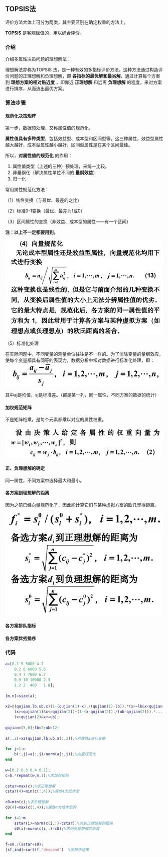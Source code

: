 ## TOPSIS法

评价方法大体上可分为两类，其主要区别在确定权重的方法上。

**TOPSIS** 是客观赋值的，用以综合评价。

### 介绍

介绍多属性决策问题的理想解法：

理想解法亦称为TOPSIS 法，是一种有效的多指标评价方法。这种方法通过构造评价问题的正理想解和负理想解，即 **各指标的最优解和最劣解**，通过计算每个方案到 **理想方案的相对贴近度** ，即靠近 **正理想解** 和远离 **负理想解** 的程度，来对方案进行排序，从而选出最优方案。

### 算法步骤

#### 规范化决策矩阵

第一步，数据预处理，又称属性值的规范化。

**属性值具有多种类型**，包括效益型、成本型和区间型等。这三种属性，效益型属性越大越好，成本型属性越小越好，区间型属性是在某个区间最佳。

所以，**对属性值的规范化** 的作用：

1. 属性值类型（上述的三种）预处理，来统一比较。
2. 非量纲化（解决属性单位不同的 **量纲效益**）
3. 归一化

常用属性规范化方法：

（1）线性变换（与最优、最差的之比）

（2）标准0-1变换（最优、最差为1或0）

（3）区间属性的变换（非效益、成本型的属性——有一个区间）

**注：以上不一定都要用到。**

![1655888120026](1655888120026.png)





（5）标准化处理

在实际问题中，不同变量的测量单位往往是不一样的。为了消除变量的量纲效应，使每个变量都具有同等的表现力，数据分析中常对数据进行标准化处理，即：![1655889639730](1655889639730.png)

其中aj是均值，sj是标准差。（都是某一列，同一属性，不同方案的数据的统计）

#### 加权规范矩阵

不是矩阵相乘，是每个元素都乘以对应的属性权重。

![1656244521347](1656244521347.png)

#### 正、负理想解的确定

同一属性，不同方案中选择最大和最小。

#### 各方案到理想解的距离

因为之前已经向量规范化了，因此能计算它们与某种虚拟方案的欧几里得距离。

![1655890452417](1655890452417.png)



![1655890512164](1655890512164.png)

#### 各方案排队指标

#### 各方案优劣排序

### 代码

```matlab
a=[0.1 5 5000 4.7
    0.2 6 6000 5.6
    0.4 7 7000 6.7
    0.9 10 10000 2.3
    1.2 2  400   1.8];
    
[m,n]=size(a);

x2=@(qujian,lb,ub,x)(1-(qujian(1)-x)./(qujian(1)-lb)).*(x>=lb&x<qujian(1))+...
    (x>=qujian(1)&x<=qujian(2))+(1-(x-qujian(2))./(ub-qujian(2))).*...
    (x>qujian(2)&x<=ub);
    
qujian=[5,6];lb=2;ub=12;

a(:,2)=x2(qujian,lb,ub,a(:,2));%对属性2进行变换

for j=1:n
    b(:,j)=a(:,j)/norm(a(:,j));%向量规范化
end
    
w=[0.2 0.3 0.4 0.1];
c=b.*repmat(w,m,1);%求加权矩阵

cstar=max(c);%求正理想解
cstar(4)=min(c(:,4));%属性4为成本型
   
c0=min(c);%求负理想解
c0(4)=max(c(:,4));%属性4为成本型的

for i=1:m
    sstar(i)=norm(c(i,:)-cstar);%求到正理想解的距离
    s0(i)=norm(c(i,:)-c0);%求到负理想解的距离
end

f=s0./(sstar+s0);
[sf,ind]=sort(f,'descend')  %求排序结果
```


